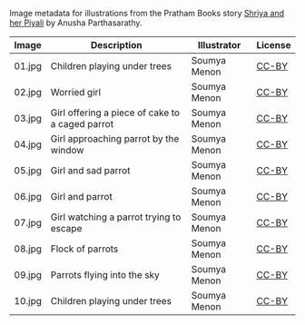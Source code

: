 Image metadata for illustrations from the Pratham Books story [Shriya and her Piyali](https://storyweaver.org.in/stories/4634-shriya-and-her-piyali) by Anusha Parthasarathy.

Image | Description | Illustrator | License
----- | ----------- | ----------- | -------
01.jpg | Children playing under trees | Soumya Menon | [CC-BY](https://creativecommons.org/licenses/by/4.0/)
02.jpg | Worried girl | Soumya Menon | [CC-BY](https://creativecommons.org/licenses/by/4.0/)
03.jpg | Girl offering a piece of cake to a caged parrot | Soumya Menon | [CC-BY](https://creativecommons.org/licenses/by/4.0/)
04.jpg | Girl approaching parrot by the window | Soumya Menon | [CC-BY](https://creativecommons.org/licenses/by/4.0/)
05.jpg | Girl and sad parrot | Soumya Menon | [CC-BY](https://creativecommons.org/licenses/by/4.0/)
06.jpg | Girl and parrot | Soumya Menon | [CC-BY](https://creativecommons.org/licenses/by/4.0/)
07.jpg | Girl watching a parrot trying to escape | Soumya Menon | [CC-BY](https://creativecommons.org/licenses/by/4.0/)
08.jpg | Flock of parrots  | Soumya Menon | [CC-BY](https://creativecommons.org/licenses/by/4.0/)
09.jpg | Parrots flying into the sky | Soumya Menon | [CC-BY](https://creativecommons.org/licenses/by/4.0/)
10.jpg | Children playing under trees | Soumya Menon | [CC-BY](https://creativecommons.org/licenses/by/4.0/)

